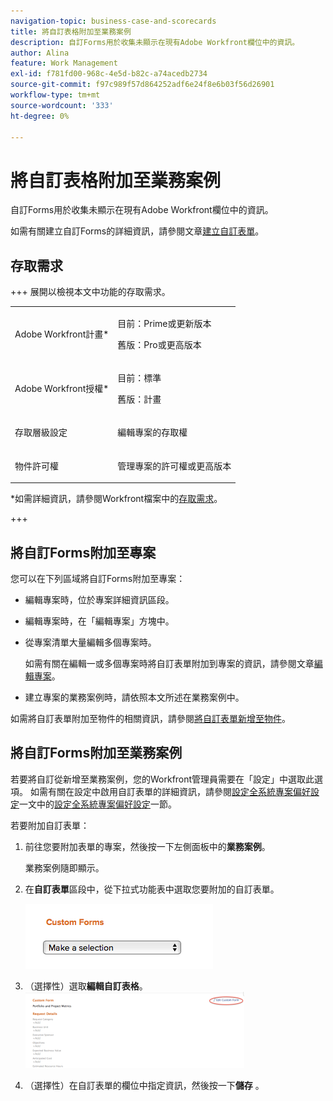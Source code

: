 ```yaml
---
navigation-topic: business-case-and-scorecards
title: 將自訂表格附加至業務案例
description: 自訂Forms用於收集未顯示在現有Adobe Workfront欄位中的資訊。
author: Alina
feature: Work Management
exl-id: f781fd00-968c-4e5d-b82c-a74acedb2734
source-git-commit: f97c989f57d864252adf6e24f8e6b03f56d26901
workflow-type: tm+mt
source-wordcount: '333'
ht-degree: 0%

---
```


# 將自訂表格附加至業務案例

自訂Forms用於收集未顯示在現有Adobe Workfront欄位中的資訊。 

如需有關建立自訂Forms的詳細資訊，請參閱文章[建立自訂表單](/help/quicksilver/administration-and-setup/customize-workfront/create-manage-custom-forms/form-designer/design-a-form/design-a-form.md)。

## 存取需求

<!--Audit: 06/2025-->

+++ 展開以檢視本文中功能的存取需求。

<table style="table-layout:auto"> 
 <col> 
 <col> 
 <tbody> 
  <tr> 
   <td role="rowheader"><p>Adobe Workfront計畫*</p></td> 
   <td> <p>目前：Prime或更新版本</p>
   <p>舊版：Pro或更高版本</p> </td> 
  </tr> 
  <tr> 
   <td role="rowheader"><p>Adobe Workfront授權*</p></td> 
   <td> 
   <p>目前：標準 </p> 
   <p>舊版：計畫 </p> </td> 
  </tr> 
  <tr> 
   <td role="rowheader">存取層級設定</td> 
   <td> <p>編輯專案的存取權</p>  </td> 
  </tr> 
  <tr> 
   <td role="rowheader"><p>物件許可權</p></td> 
   <td> <p>管理專案的許可權或更高版本</p>  </td> 
  </tr> 
 </tbody> 
</table>

*如需詳細資訊，請參閱Workfront檔案中的[存取需求](/help/quicksilver/administration-and-setup/add-users/access-levels-and-object-permissions/access-level-requirements-in-documentation.md)。

+++

## 將自訂Forms附加至專案

您可以在下列區域將自訂Forms附加至專案：

* 編輯專案時，位於專案詳細資訊區段。
* 編輯專案時，在「編輯專案」方塊中。
* 從專案清單大量編輯多個專案時。

  如需有關在編輯一或多個專案時將自訂表單附加到專案的資訊，請參閱文章[編輯專案](../../../manage-work/projects/manage-projects/edit-projects.md)。

* 建立專案的業務案例時，請依照本文所述在業務案例中。

如需將自訂表單附加至物件的相關資訊，請參閱[將自訂表單新增至物件](../../../workfront-basics/work-with-custom-forms/add-a-custom-form-to-an-object.md)。

## 將自訂Forms附加至業務案例

若要將自訂從新增至業務案例，您的Workfront管理員需要在「設定」中選取此選項。 如需有關在設定中啟用自訂表單的詳細資訊，請參閱[設定全系統專案偏好設定](../../../administration-and-setup/set-up-workfront/configure-system-defaults/set-project-preferences.md)一文中的[設定全系統專案偏好設定](../../../administration-and-setup/set-up-workfront/configure-system-defaults/set-project-preferences.md)一節。

若要附加自訂表單：

1. 前往您要附加表單的專案，然後按一下左側面板中的&#x200B;**業務案例**。

   業務案例隨即顯示。

1. 在&#x200B;**自訂表單**&#x200B;區段中，從下拉式功能表中選取您要附加的自訂表單。

   ![自訂表單下拉式清單](assets/custom-forms-drop-down-menu.png)

1. （選擇性）選取&#x200B;**編輯自訂表格**。\
   ![編輯自訂表單](assets/acf1-350x122.png)

1. （選擇性）在自訂表單的欄位中指定資訊，然後按一下&#x200B;**儲存** 。
